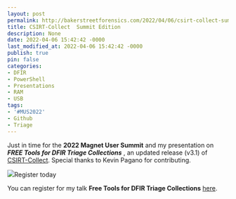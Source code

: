 ```yaml
---
layout: post
permalink: http://bakerstreetforensics.com/2022/04/06/csirt-collect-summit-edition/
title: CSIRT-Collect  Summit Edition
description: None
date: 2022-04-06 15:42:42 -0000
last_modified_at: 2022-04-06 15:42:42 -0000
publish: true
pin: false
categories:
- DFIR
- PowerShell
- Presentations
- RAM
- USB
tags:
- '#MUS2022'
- Github
- Triage
---
```

Just in time for the **2022 Magnet User Summit** and my presentation on _**FREE Tools for DFIR Triage Collections**_ , an updated release (v3.1) of [CSIRT-Collect](https://github.com/dwmetz/CSIRT-Collect). Special thanks to Kevin Pagano for contributing.

![](https://bakerstreetforensics.com/wp-content/uploads/2022/04/mf_ms22_doug-metz_1200x675.png?w=1024)Register today

You can register for my talk **Free Tools for DFIR Triage Collections** [here](https://reg.magnetsummit.com/flow/atwmmagnet/ms22/event/page/presentations/session/164404074734200116Pr).
